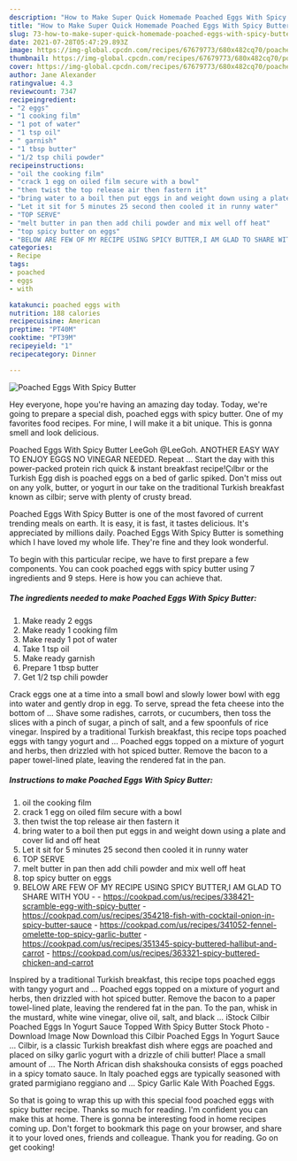 ```yaml
---
description: "How to Make Super Quick Homemade Poached Eggs With Spicy Butter"
title: "How to Make Super Quick Homemade Poached Eggs With Spicy Butter"
slug: 73-how-to-make-super-quick-homemade-poached-eggs-with-spicy-butter
date: 2021-07-28T05:47:29.893Z
image: https://img-global.cpcdn.com/recipes/67679773/680x482cq70/poached-eggs-with-spicy-butter-recipe-main-photo.jpg
thumbnail: https://img-global.cpcdn.com/recipes/67679773/680x482cq70/poached-eggs-with-spicy-butter-recipe-main-photo.jpg
cover: https://img-global.cpcdn.com/recipes/67679773/680x482cq70/poached-eggs-with-spicy-butter-recipe-main-photo.jpg
author: Jane Alexander
ratingvalue: 4.3
reviewcount: 7347
recipeingredient:
- "2 eggs"
- "1 cooking film"
- "1 pot of water"
- "1 tsp oil"
- " garnish"
- "1 tbsp butter"
- "1/2 tsp chili powder"
recipeinstructions:
- "oil the cooking film"
- "crack 1 egg on oiled film secure with a bowl"
- "then twist the top release air then fastern it"
- "bring water to a boil then put eggs in and weight down using a plate and cover lid and off heat"
- "Let it sit for 5 minutes 25 second then cooled it in runny water"
- "TOP SERVE"
- "melt butter in pan then add chili powder and mix well off heat"
- "top spicy butter on eggs"
- "BELOW ARE FEW OF MY RECIPE USING SPICY BUTTER,I AM GLAD TO SHARE WITH YOU  https://cookpad.com/us/recipes/338421-scramble-egg-with-spicy-butter https://cookpad.com/us/recipes/354218-fish-with-cocktail-onion-in-spicy-butter-sauce https://cookpad.com/us/recipes/341052-fennel-omelette-top-spicy-garlic-butter https://cookpad.com/us/recipes/351345-spicy-buttered-hallibut-and-carrot https://cookpad.com/us/recipes/363321-spicy-buttered-chicken-and-carrot"
categories:
- Recipe
tags:
- poached
- eggs
- with

katakunci: poached eggs with 
nutrition: 188 calories
recipecuisine: American
preptime: "PT40M"
cooktime: "PT39M"
recipeyield: "1"
recipecategory: Dinner

---
```



![Poached Eggs With Spicy Butter](https://img-global.cpcdn.com/recipes/67679773/680x482cq70/poached-eggs-with-spicy-butter-recipe-main-photo.jpg)

Hey everyone, hope you're having an amazing day today. Today, we're going to prepare a special dish, poached eggs with spicy butter. One of my favorites food recipes. For mine, I will make it a bit unique. This is gonna smell and look delicious.

Poached Eggs With Spicy Butter LeeGoh @LeeGoh. ANOTHER EASY WAY TO ENJOY EGGS NO VINEGAR NEEDED. Repeat … Start the day with this power-packed protein rich quick &amp; instant breakfast recipe!Çılbır or the Turkish Egg dish is poached eggs on a bed of garlic spiked. Don&#39;t miss out on any yolk, butter, or yogurt in our take on the traditional Turkish breakfast known as cilbir; serve with plenty of crusty bread.

Poached Eggs With Spicy Butter is one of the most favored of current trending meals on earth. It is easy, it is fast, it tastes delicious. It's appreciated by millions daily. Poached Eggs With Spicy Butter is something which I have loved my whole life. They're fine and they look wonderful.


To begin with this particular recipe, we have to first prepare a few components. You can cook poached eggs with spicy butter using 7 ingredients and 9 steps. Here is how you can achieve that.

<!--inarticleads1-->

##### The ingredients needed to make Poached Eggs With Spicy Butter:

1. Make ready 2 eggs
1. Make ready 1 cooking film
1. Make ready 1 pot of water
1. Take 1 tsp oil
1. Make ready  garnish
1. Prepare 1 tbsp butter
1. Get 1/2 tsp chili powder


Crack eggs one at a time into a small bowl and slowly lower bowl with egg into water and gently drop in egg. To serve, spread the feta cheese into the bottom of … Shave some radishes, carrots, or cucumbers, then toss the slices with a pinch of sugar, a pinch of salt, and a few spoonfuls of rice vinegar. Inspired by a traditional Turkish breakfast, this recipe tops poached eggs with tangy yogurt and … Poached eggs topped on a mixture of yogurt and herbs, then drizzled with hot spiced butter. Remove the bacon to a paper towel-lined plate, leaving the rendered fat in the pan. 

<!--inarticleads2-->

##### Instructions to make Poached Eggs With Spicy Butter:

1. oil the cooking film
1. crack 1 egg on oiled film secure with a bowl
1. then twist the top release air then fastern it
1. bring water to a boil then put eggs in and weight down using a plate and cover lid and off heat
1. Let it sit for 5 minutes 25 second then cooled it in runny water
1. TOP SERVE
1. melt butter in pan then add chili powder and mix well off heat
1. top spicy butter on eggs
1. BELOW ARE FEW OF MY RECIPE USING SPICY BUTTER,I AM GLAD TO SHARE WITH YOU -  - https://cookpad.com/us/recipes/338421-scramble-egg-with-spicy-butter - https://cookpad.com/us/recipes/354218-fish-with-cocktail-onion-in-spicy-butter-sauce - https://cookpad.com/us/recipes/341052-fennel-omelette-top-spicy-garlic-butter - https://cookpad.com/us/recipes/351345-spicy-buttered-hallibut-and-carrot - https://cookpad.com/us/recipes/363321-spicy-buttered-chicken-and-carrot


Inspired by a traditional Turkish breakfast, this recipe tops poached eggs with tangy yogurt and … Poached eggs topped on a mixture of yogurt and herbs, then drizzled with hot spiced butter. Remove the bacon to a paper towel-lined plate, leaving the rendered fat in the pan. To the pan, whisk in the mustard, white wine vinegar, olive oil, salt, and black … iStock Cilbir Poached Eggs In Yogurt Sauce Topped With Spicy Butter Stock Photo - Download Image Now Download this Cilbir Poached Eggs In Yogurt Sauce … Cilbir, is a classic Turkish breakfast dish where eggs are poached and placed on silky garlic yogurt with a drizzle of chili butter! Place a small amount of … The North African dish shakshouka consists of eggs poached in a spicy tomato sauce. In Italy poached eggs are typically seasoned with grated parmigiano reggiano and … Spicy Garlic Kale With Poached Eggs. 

So that is going to wrap this up with this special food poached eggs with spicy butter recipe. Thanks so much for reading. I'm confident you can make this at home. There is gonna be interesting food in home recipes coming up. Don't forget to bookmark this page on your browser, and share it to your loved ones, friends and colleague. Thank you for reading. Go on get cooking!
